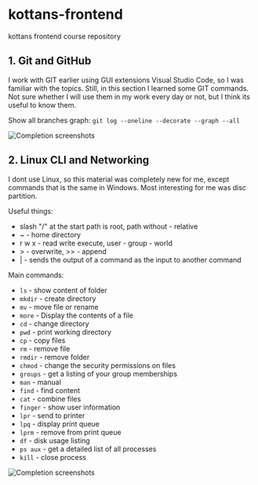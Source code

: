 # kottans-frontend
kottans frontend course repository


## 1. Git and GitHub

I work with GIT earlier using GUI extensions Visual Studio Code, so I was familiar with the topics. 
Still, in this section I learned some GIT commands.
Not sure whether I will use them in my work every day or not, but I think its useful to know them.

Show all branches graph: ` git log --oneline --decorate --graph --all `

![Completion screenshots](./00_Git_Basics/screenshots/)

## 2. Linux CLI and Networking

I dont use Linux, so this material was completely new for me, except commands that is the same in Windows. Most interesting for me was disc partition.

Useful things: 
 - slash "/" at the start path is root, path without - relative
 - ~ - home directory
 - r w x - read write execute, user - group - world
 - \> - overwrite, >> - append
 - | - sends the output of a command as the input to another command

Main commands:

- `ls` - show content of folder
- `mkdir` - create directory
- `mv` - move file or rename
- `more` - Display the contents of a file
- `cd` - change directory
- `pwd` - print working directory
- `cp` - copy files
- `rm` - remove file
- `rmdir` - remove folder
- `chmod` - change the security permissions on files
- `groups` - get a listing of your group memberships
- `man` - manual
- `find` - find content
- `cat` - combine files
- `finger` - show user information
- `lpr` - send to printer
- `lpq` - display print queue
- `lprm` - remove from print queue
- `df` - disk usage listing
- `ps aux` - get a detailed list of all processes
- `kill` - close process

![Completion screenshots](./task_linux_cli)

